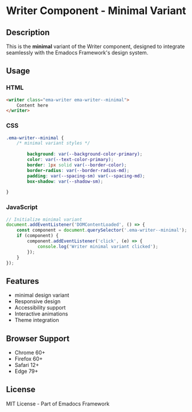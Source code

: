 # Writer Component - Minimal Variant

## Description
This is the **minimal** variant of the Writer component, designed to integrate seamlessly with the Emadocs Framework's design system.

## Usage

### HTML
```html
<writer class="ema-writer ema-writer--minimal">
    Content here
</writer>
```

### CSS
```css
.ema-writer--minimal {
    /* minimal variant styles */
    
        background: var(--background-color-primary);
        color: var(--text-color-primary);
        border: 1px solid var(--border-color);
        border-radius: var(--border-radius-md);
        padding: var(--spacing-sm) var(--spacing-md);
        box-shadow: var(--shadow-sm);
    
}
```

### JavaScript
```javascript
// Initialize minimal variant
document.addEventListener('DOMContentLoaded', () => {
    const component = document.querySelector('.ema-writer--minimal');
    if (component) {
        component.addEventListener('click', (e) => {
            console.log('Writer minimal variant clicked');
        });
    }
});
```

## Features
- minimal design variant
- Responsive design
- Accessibility support
- Interactive animations
- Theme integration

## Browser Support
- Chrome 60+
- Firefox 60+
- Safari 12+
- Edge 79+

## License
MIT License - Part of Emadocs Framework
